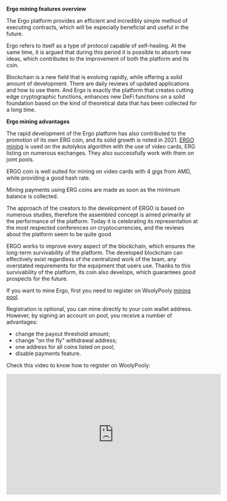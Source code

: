<b>Ergo mining features overview</b>

The Ergo platform provides an efficient and incredibly simple method of executing contracts, which will be especially beneficial and useful in the future.

Ergo refers to itself as a type of protocol capable of self-healing. At the same time, it is argued that during this period it is possible to absorb new ideas, which contributes to the improvement of both the platform and its coin.

Blockchain is a new field that is evolving rapidly, while offering a solid amount of development. There are daily reviews of updated applications and how to use them. And Ergo is exactly the platform that creates cutting edge cryptographic functions, enhances new DeFi functions on a solid foundation based on the kind of theoretical data that has been collected for a long time.

<b>Ergo mining advantages</b>

The rapid development of the Ergo platform has also contributed to the promotion of its own ERG coin, and its solid growth is noted in 2021. <a href="https://woolypooly.com/en/coin/erg">ERGO mining</a> is used on the autolykos algorithm with the use of video cards, ERG listing on numerous exchanges. They also successfully work with them on joint pools.

ERGO coin is well suited for mining on video cards with 4 gigs from AMD, while providing a good hash rate.

Mining payments using ERG coins are made as soon as the minimum balance is collected.

The approach of the creators to the development of ERGO is based on numerous studies, therefore the assembled concept is aimed primarily at the performance of the platform. Today it is celebrating its representation at the most respected conferences on cryptocurrencies, and the reviews about the platform seem to be quite good.

ERGO works to improve every aspect of the blockchain, which ensures the long-term survivability of the platform. The developed blockchain can effectively exist regardless of the centralized work of the team, any overstated requirements for the equipment that users use. Thanks to this survivability of the platform, its coin also develops, which guarantees good prospects for the future.

If you want to mine Ergo, first you need to register on WoolyPooly <a href="https://woolypooly.com">mining pool</a>.

Registration is optional, you can mine directly to your coin wallet address. However, by signing an account on pool, you receive a number of advantages:

- change the payout threshold amount;
- change "on the fly" withdrawal address;
- one address for all coins listed on pool;
- disable payments feature.

Check this video to know how to register on WoolyPooly:

<iframe width="560" height="315" src="https://www.youtube.com/embed/BtyJbwFtaeI" title="YouTube video player" frameborder="0" allow="accelerometer; autoplay; clipboard-write; encrypted-media; gyroscope; picture-in-picture" allowfullscreen></iframe>

